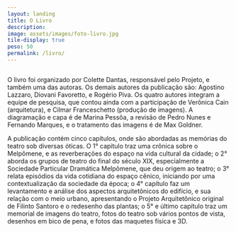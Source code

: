 ```yaml
---
layout: landing
title: O Livro
description: 
image: assets/images/foto-livro.jpg
tile-display: true
peso: 50
permalink: /livro/
---
```


<img src="{{ site.baseurl }}/{{ page.image }}" alt="" />

O livro foi organizado por Colette Dantas, responsável pelo Projeto, e também uma das autoras. Os demais autores da publicação são: Agostino Lazzaro, Diovani Favoretto, e Rogério Piva. Os quatro autores integram a equipe de pesquisa, que contou ainda com a participação de Verônica Cain (arquitetura), e Cilmar Franceschetto (produção de imagens). A diagramação e capa é de Marina Pessôa, a revisão de Pedro Nunes e Fernando Marques, e o tratamento das imagens é de Max Goldner.

A publicação contém cinco capítulos, onde são abordadas as memórias do teatro sob diversas óticas. O 1° capítulo traz uma crônica sobre o Melpômene, e as reverberações do espaço na vida cultural da cidade; o 2° aborda os grupos de teatro do final do século XIX, especialmente a Sociedade Particular Dramática Melpômene, que deu origem ao teatro; o 3° relata episódios da vida cotidiana do espaço cênico, iniciando por uma contextualização da sociedade da época; o 4° capítulo faz um levantamento e análise dos aspectos arquitetônicos do edifício, e sua relação com o meio urbano, apresentando o Projeto Arquitetônico original de Filinto Santoro e o redesenho das plantas; o 5° e último capítulo traz um memorial de imagens do teatro, fotos do teatro sob vários pontos de vista, desenhos em bico de pena, e fotos das maquetes física e 3D.